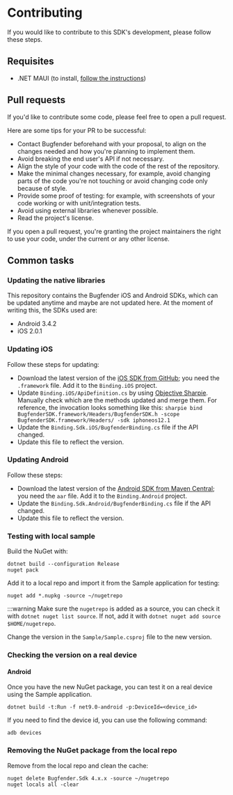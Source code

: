 # Contributing
If you would like to contribute to this SDK's development, please follow these steps.

## Requisites
 * .NET MAUI (to install, [follow the instructions](https://learn.microsoft.com/en-us/dotnet/maui/get-started/first-app))

## Pull requests
If you'd like to contribute some code, please feel free to open a pull request.

Here are some tips for your PR to be successful:

* Contact Bugfender beforehand with your proposal, to align on the changes needed and how you're planning to implement them.
* Avoid breaking the end user's API if not necessary.
* Align the style of your code with the code of the rest of the repository.
* Make the minimal changes necessary, for example, avoid changing parts of the code you're not touching or avoid changing code only because of style.
* Provide some proof of testing: for example, with screenshots of your code working or with unit/integration tests.
* Avoid using external libraries whenever possible.
* Read the project's license.

If you open a pull request, you're granting the project maintainers the right to use your code, under the current or any other license.

## Common tasks

### Updating the native libraries

This repository contains the Bugfender iOS and Android SDKs, which can be updated anytime and maybe are not updated here. At the moment of writing this, the SDKs used are:

* Android 3.4.2
* iOS 2.0.1

### Updating iOS

Follow these steps for updating:

* Download the latest version of the [iOS SDK from GitHub](https://github.com/bugfender/BugfenderSDK-iOS); you need the `.framework` file. Add it to the `Binding.iOS` project.
* Update `Binding.iOS/ApiDefinition.cs` by using [Objective Sharpie](https://developer.xamarin.com/guides/cross-platform/macios/binding/objective-sharpie/). Manually check which are the methods updated and merge them. For reference, the invocation looks something like this: `sharpie bind BugfenderSDK.framework/Headers/BugfenderSDK.h -scope BugfenderSDK.framework/Headers/ -sdk iphoneos12.1`
* Update the `Binding.Sdk.iOS/BugfenderBinding.cs` file if the API changed.
* Update this file to reflect the version.

### Updating Android

Follow these steps:

* Download the latest version of the [Android SDK from Maven Central](http://search.maven.org/#search%7Cga%7C1%7Cbugfender); you need the `aar` file. Add it to the `Binding.Android` project.
* Update the `Binding.Sdk.Android/BugfenderBinding.cs` file if the API changed.
* Update this file to reflect the version.

### Testing with local sample

Build the NuGet with:

```shell
dotnet build --configuration Release
nuget pack
```

Add it to a local repo and import it from the Sample application for testing:

```shell
nuget add *.nupkg -source ~/nugetrepo
```

:::warning
Make sure the `nugetrepo` is added as a source, you can check it with `dotnet nuget list source`. If not, add it with `dotnet nuget add source $HOME/nugetrepo`.

Change the version in the `Sample/Sample.csproj` file to the new version.

### Checking the version on a real device

#### Android

Once you have the new NuGet package, you can test it on a real device using the Sample application.

```shell
dotnet build -t:Run -f net9.0-android -p:DeviceId=<device_id>
```

If you need to find the device id, you can use the following command:

```shell
adb devices
```

### Removing the NuGet package from the local repo

Remove from the local repo and clean the cache:

```shell
nuget delete Bugfender.Sdk 4.x.x -source ~/nugetrepo
nuget locals all -clear
```